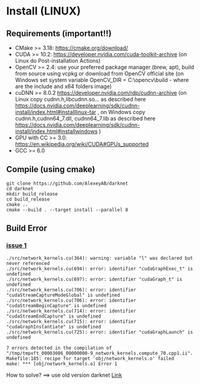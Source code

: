 # Install (LINUX)

## Requirements (important!!)
* CMake >= 3.18: https://cmake.org/download/
* CUDA >= 10.2: https://developer.nvidia.com/cuda-toolkit-archive (on Linux do Post-installation Actions)
* OpenCV >= 2.4: use your preferred package manager (brew, apt), build from source using vcpkg or download from OpenCV official site (on Windows set system variable OpenCV_DIR = C:\opencv\build - where are the include and x64 folders image)
* cuDNN >= 8.0.2 https://developer.nvidia.com/rdp/cudnn-archive (on Linux copy cudnn.h,libcudnn.so... as described here https://docs.nvidia.com/deeplearning/sdk/cudnn-install/index.html#installlinux-tar , on Windows copy cudnn.h,cudnn64_7.dll, cudnn64_7.lib as described here https://docs.nvidia.com/deeplearning/sdk/cudnn-install/index.html#installwindows )
* GPU with CC >= 3.0: https://en.wikipedia.org/wiki/CUDA#GPUs_supported
* GCC >= 6.0

## Compile (using cmake)
```
git clone https://github.com/AlexeyAB/darknet
cd darknet
mkdir build_release
cd build_release
cmake ..
cmake --build . --target install --parallel 8
```

## Build Error
### [issue 1](https://github.com/AlexeyAB/darknet/issues/7486)
```
./src/network_kernels.cu(364): warning: variable "l" was declared but never referenced
./src/network_kernels.cu(694): error: identifier "cudaGraphExec_t" is undefined
./src/network_kernels.cu(697): error: identifier "cudaGraph_t" is undefined
./src/network_kernels.cu(706): error: identifier "cudaStreamCaptureModeGlobal" is undefined
./src/network_kernels.cu(706): error: identifier "cudaStreamBeginCapture" is undefined
./src/network_kernels.cu(714): error: identifier "cudaStreamEndCapture" is undefined
./src/network_kernels.cu(715): error: identifier "cudaGraphInstantiate" is undefined
./src/network_kernels.cu(725): error: identifier "cudaGraphLaunch" is undefined

7 errors detected in the compilation of "/tmp/tmpxft_00003086_00000000-9_network_kernels.compute_70.cpp1.ii".
Makefile:185: recipe for target 'obj/network_kernels.o' failed
make: *** [obj/network_kernels.o] Error 1
```
How to solve? ==> use old version darknet [Link](https://github.com/AlexeyAB/darknet/archive/64efa721ede91cd8ccc18257f98eeba43b73a6af.zip)
